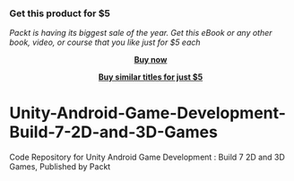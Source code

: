 
### Get this product for $5

<i>Packt is having its biggest sale of the year. Get this eBook or any other book, video, or course that you like just for $5 each</i>


<b><p align='center'>[Buy now](https://packt.link/9781839215070)</p></b>


<b><p align='center'>[Buy similar titles for just $5](https://subscription.packtpub.com/search)</p></b>


# Unity-Android-Game-Development-Build-7-2D-and-3D-Games
Code Repository for Unity Android Game Development : Build 7 2D and 3D Games, Published by Packt
